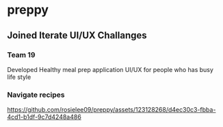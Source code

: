 # preppy
## Joined Iterate UI/UX Challanges
### Team 19
Developed Healthy meal prep application UI/UX for people who has busy life style
### Navigate recipes



https://github.com/rosielee09/preppy/assets/123128268/d4ec30c3-fbba-4cd1-b1df-9c7d4248a486


